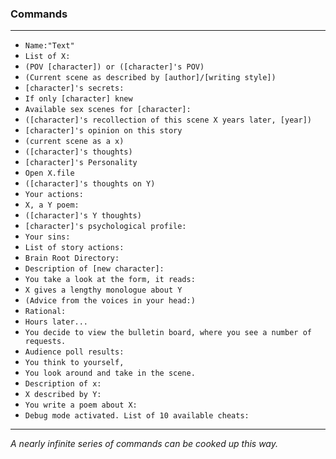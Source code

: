 ### Commands
***
- `Name:"Text"`
- `List of X:`
- `(POV [character]) or ([character]'s POV)`
- `(Current scene as described by [author]/[writing style])`
- `[character]'s secrets:`
- `If only [character] knew`
- `Available sex scenes for [character]:`
- `([character]'s recollection of this scene X years later, [year])`
- `[character]'s opinion on this story`
- `(current scene as a x)`
- `([character]'s thoughts)`
- `[character]'s Personality`
- `Open X.file`
- `([character]'s thoughts on Y)`
- `Your actions:`
- `X, a Y poem:`
- `([character]'s Y thoughts)`
- `[character]'s psychological profile:`
- `Your sins:`
- `List of story actions:`
- `Brain Root Directory:`
- `Description of [new character]:`
- `You take a look at the form, it reads:`
- `X gives a lengthy monologue about Y`
- `(Advice from the voices in your head:)`
- `Rational:`
- `Hours later...`
- `You decide to view the bulletin board, where you see a number of requests.`
- `Audience poll results:`
- `You think to yourself,`
- `You look around and take in the scene.`
- `Description of x:`
- `X described by Y:`
- `You write a poem about X:`
- `Debug mode activated. List of 10 available cheats:`
***
*A nearly infinite series of commands can be cooked up this way.*
